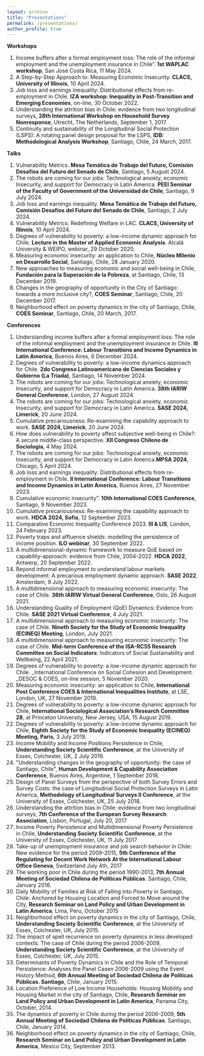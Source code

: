 ```yaml
---
layout: archive
title: "Presentations"
permalink: /presentations/
author_profile: true
---
```



__Workshops__

1.	Income buffers after a formal employment loss: The role of the informal employment and the unemployment insurance in Chile”. __1st WAPLAC workshop__, San José Costa Rica, 11 May 2024.
2.	A Step-by-Step Approach to: Measuring Economic Insecurity. __CLACS, University of Illinois__, 10 April 2024.
3.	Job loss and earnings inequality: Distributional effects from re-employment in Chile. __IZA workshop: Inequality in Post-Transition and Emerging Economies__, on-line, 30 October 2022.
4.	Understanding the attrition bias in Chile: evidence from two longitudinal surveys, __28th International Workshop on Household Survey Nonresponse__, Utrecht, The Netherlands, September 1, 2017.
5.	Continuity and sustainability of the Longitudinal Social Protection (LSPS): A rotating panel design proposal for the LSPS, __IDB: Methodological Analysis Workshop__, Santiago, Chile, 24 March, 2017.

__Talks__

1.	Vulnerability Metrics. __Mesa Temática de Trabajo del Futuro, Comisión Desafíos del Futuro del Senado de Chile__, Santiago, 5 August 2024.
2.	The robots are coming for our jobs: Technological anxiety, economic Insecurity, and support for Democracy in Latin America. __PEEI Seminar of the Faculty of Government of the Universidad de Chile__, Santiago, 9 July 2024.
3.	Job loss and earnings inequality. __Mesa Temática de Trabajo del Futuro, Comisión Desafíos del Futuro del Senado de Chile__, Santiago, 2 July 2024.
4.	Vulnerability Metrics: Redefining Welfare in LAC. __CLACS, University of Illinois__, 10 April 2024.
5.	Degrees of vulnerability to poverty: a low-income dynamic approach for Chile. __Lecture in the Master of Applied Economic Analysis__. Alcalá University & WEIPO, webinar, 29 October 2020.
6.	Measuring economic insecurity: an application to Chile, __Núcleo Milenio en Desarrollo Social__, Santiago, Chile, 28 January 2020.
7.	New approaches to measuring economic and social well-being in Chile, __Fundación para la Superación de la Pobreza__, at Santiago, Chile, 13 December 2019.
8.	Changes in the geography of opportunity in the City of Santiago: towards a more inclusive city?, __COES Seminar__, Santiago, Chile, 20 December 2017.
9.	Neighborhood effect on poverty dynamics in the city of Santiago, Chile, __COES Seminar__, Santiago, Chile, 20 March, 2017.


__Conferences__

1.	Understanding income buffers after a formal employment loss: The role of the informal employment and the unemployment insurance in Chile. __III International Conference: Labour Transitions and Income Dynamics in Latin America__, Buenos Aires, 6 December 2024.
2.	Degrees of vulnerability to poverty: a low-income dynamics approach for Chile. __2do Congreso Latinoamericano de Ciencias Sociales y Gobierno (La Triada)__, Santiago, 14 November 2024.
3.	The robots are coming for our jobs: Technological anxiety, economic Insecurity, and support for Democracy in Latin America. __38th IARIW General Conference__, London, 27 August 2024.
4.	The robots are coming for our jobs: Technological anxiety, economic Insecurity, and support for Democracy in Latin America. __SASE 2024, Limerick__, 20 June 2024.
5.	Cumulative precariousness: Re-examining the capability approach to work. __SASE 2024, Limerick__, 20 June 2024.
6.	How does vulnerability to poverty affect subjective well-being in Chile?: A secure middle-class perspective. __XII Congreso Chileno de Sociología__, 4 May 2024.
7.	The robots are coming for our jobs: Technological anxiety, economic Insecurity, and support for Democracy in Latin America.__MPSA 2024__, Chicago, 5 April 2024.
8.	Job loss and earnings inequality: Distributional effects from re-employment in Chile. __II International Conference: Labour Transitions and Income Dynamics in Latin America__, Buenos Aires, 27 November 2023.
9.	Cumulative economic insecurity”. __10th International COES Conference__, Santiago, 9 November 2023. 
10.	Cumulative precariousness: Re-examining the capability approach to work. __HDCA 2024, Sofia__, 12 September 2023.
11.	Comparative Economic Inequality Conference 2023. __III & LIS__, London, 24 February 2023. 
12.	Poverty traps and affluence shields: modelling the persistence of income position. __ILO webinar__, 30 September 2022.
13.	A multidimensional-dynamic framework to measure QoE based on capability-approach: evidence from Chile, 2004-2022. __HDCA 2022__, Antwerp, 20 September 2022.
14.	Beyond informal employment to understand labour markets development: A precarious employment dynamic approach. __SASE 2022__, Amsterdam, 9 July 2022.
15.	A multidimensional approach to measuring economic insecurity: The case of Chile. __36th IARIW Virtual General Conference__, Oslo, 26 August 2021.
16.	Understanding Quality of Employment (QoE) Dynamics: Evidence from Chile. __SASE 2021 Virtual Conference__, 4 July 2021.
17.	A multidimensional approach to measuring economic insecurity: The case of Chile. __Nineth Society for the Study of Economic Inequality (ECINEQ) Meeting__, London, July 2021.
18.	A multidimensional approach to measuring economic insecurity: The case of Chile. __Mid-term Conference of the ISA-RC55 Research Committee on Social Indicators__: Indicators of Social Sustainability and Wellbeing, 22 April 2021.
19.	Degrees of vulnerability to poverty: a low-income dynamic approach for Chile. _International Conference on Social Cohesion and Development. _DESOC & COES, on-line session, 5 November 2020.
20.	Measuring economic insecurity: an application to Chile, __International Post Conference COES & International Inequalities Institute__, at LSE, London, UK, 27 November 2019.
21.	Degrees of vulnerability to poverty: a low-income dynamic approach for Chile, __International Sociological Association’s Research Committee 28__, at Princeton University, New Jersey, USA, 15 August 2019.
22.	Degrees of vulnerability to poverty: a low-income dynamic approach for Chile, __Eighth Society for the Study of Economic Inequality (ECINEQ) Meeting, Paris__, 3 July 2019.
23.	Income Mobility and Income Positions Persistence in Chile, __Understanding Society Scientific Conference__, at the University of Essex, Colchester, UK, 2 July 2019.
24.	"Understanding changes in the geography of opportunity: the case of Santiago, Chile", __Human Development & Capability Association Conference__, Buenos Aires, Argentine, 1 September 2018.
25.	Design of Panel Surveys from the perspective of both Survey Errors and Survey Costs: the case of Longitudinal Social Protection Surveys in Latin America, __Methodology of Longitudinal Surveys II Conference__, at the University of Essex, Colchester, UK, 25 July 2018.
26. Understanding the attrition bias in Chile: evidence from two longitudinal surveys, __7th Conference of the European Survey Research Association__, Lisbon, Portugal, July 20, 2017
27. Income Poverty Persistence and Multidimensional Poverty Persistence in Chile, __Understanding Society Scientific Conference__, at the University of Essex, Colchester, UK, 11 July 2017
28.	Take-up of unemployment insurance and job search behavior in Chile: New evidence for the period 2009-2015, __5th Conference of the Regulating for Decent Work Network At the International Labour Office Geneva__, Switzerland July 4th, 2017 
29. The working poor in Chile during the period 1990-2013, __7th Annual Meeting of Sociedad Chilena de Políticas Públicas__. Santiago, Chile, January 2016. 
30. Daily Mobility of Families at Risk of Falling into Poverty in Santiago, Chile: Anchored by Housing Location and Forced to Move around the City, __Research Seminar on Land Policy and Urban Development in Latin America__, Lima, Peru, October 2015
31. Neighborhood effect on poverty dynamics in the city of Santiago, Chile, __Understanding Society Scientific Conference__, at the University of Essex, Colchester, UK, July 2015.
32. The impact of spell recurrence on poverty dynamics in less developed contexts: The case of Chile during the period 2006-2009, __Understanding Society Scientific Conference__, at the University of Essex, Colchester, UK, July 2015.
33. Determinants of Poverty Dynamics in Chile and the Role of Temporal Persistence: Analyses the Panel Casen 2006-2009 using the Event History Method, __6th Annual Meeting of Sociedad Chilena de Políticas Públicas. Santiago__, Chile, January 2015. 
34. Location Preference of Low Income Households: Housing Mobility and Housing Market in the city of Santiago, Chile, __Research Seminar on Land Policy and Urban Development in Latin America__, Panama City, October, 2014.
35. The dynamics of poverty in Chile during the period 2006-2009, __5th Annual Meeting of Sociedad Chilena de Políticas Públicas__. Santiago, Chile, January 2014. 
36. Neighborhood effect on poverty dynamics in the city of Santiago, Chile, __Research Seminar on Land Policy and Urban Development in Latin America__, Mexico City, September 2013.